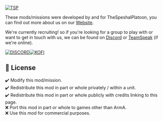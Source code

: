 [![TSP](https://thespeshalplatoon.com/img/poster_steam.png)](https://thespeshalplatoon.com)  

These mods/missions were developed by and for TheSpeshalPlatoon, you can find out more about us on our [Website](https://thespeshalplatoon.com/).   

We're currently recruiting! so if you're looking for a group to play with or want to get in touch with us, we can be found on [Discord](https://discord.gg/8h44QVqyxX) or [TeamSpeak](ts3server://thespeshalplatoon.com) (if we're online).

[![DISCORD](https://core.thespeshalplatoon.com/img/discowd.gif)](https://discord.gg/8h44QVqyxX)[![KOFI](https://core.thespeshalplatoon.com/img/kofi.gif)](https://ko-fi.com/asmalldinosaur)

## 📖 License
✔️ Modify this mod/mission.   
✔️ Redistribute this mod in part or whole privately / within a unit.  
✔️ Redistribute this mod in part or whole publicly with credits linking to this page.   
❌ Port this mod in part or whole to games other than ArmA.   
❌ Use this mod for commercial purposes.
